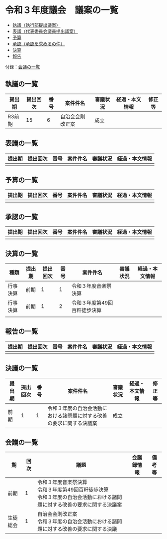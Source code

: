 # 令和３年度議会　議案の一覧

- [執議（執行部提出議案）](#議案の一覧)
- [表議（代表委員会議員提出議案）](#表議の一覧)
- [予算](#予算の一覧)
- [承認（承認を求めるの件）](#承認の一覧)
- [決算](#決算の一覧)
- [報告](#報告の一覧)

付録：[会議の一覧](#会議の一覧)

## 執議の一覧

| 提出期 | 提出回次 | 番号 | 案件件名         | 審議状況 | 経過・本文情報 | 修正等 |
| ------ | -------- | ---- | ---------------- | -------- | -------------- | ------ |
| R3前期 | 15       | 6    | 自治会会則改正案 | 成立     |                |        |

## 表議の一覧

| 提出期 | 提出回次 | 番号 | 案件件名 | 審議状況 | 経過・本文情報 |
| ------ | -------- | ---- | -------- | -------- | -------------- |
|        |          |      |          |          |                |

## 予算の一覧

| 提出期 | 提出回次 | 番号 | 案件件名 | 審議状況 | 経過・本文情報 |
| ------ | -------- | ---- | -------- | -------- | -------------- |
|        |          |      |          |          |                |

## 承認の一覧

| 提出期 | 提出回次 | 番号 | 案件件名 | 審議状況 | 経過・本文情報 |
| ------ | -------- | ---- | -------- | -------- | -------------- |
|        |          |      |          |          |                |

## 決算の一覧

| 種類     | 提出期 | 提出回次 | 番号 | 案件件名                     | 審議状況 | 経過・本文情報 |
| -------- | ------ | -------- | ---- | ---------------------------- | -------- | -------------- |
| 行事決算 | 前期   | 1        | 1    | 令和３年度音楽祭決算         |          |                |
| 行事決算 | 前期   | 1        | 2    | 令和３年度第49回百粁徒歩決算 |          |                |
|          |        |          |      |                              |          |                |

## 報告の一覧

| 提出期 | 提出回次 | 番号 | 案件件名 | 審議状況 | 経過・本文情報 |
| ------ | -------- | ---- | -------- | -------- | -------------- |
|        |          |      |          |          |                |

## 決議の一覧

| 提出期 | 提出回次 | 番号 | 案件件名                                                             | 審議状況 | 経過・本文情報 | 修正等 |
| ------ | -------- | ---- | -------------------------------------------------------------------- | -------- | -------------- | ------ |
| 前期   | 1        | 1    | 令和３年度の自治会活動における諸問題に対する改善の要求に関する決議案 | 成立     |                |        |

## 会議の一覧

| 期       | 回次 | 議題                                                                                                                             | 会議録情報 | 備考等 |
| -------- | ---- | -------------------------------------------------------------------------------------------------------------------------------- | ---------- | ------ |
| 前期     | 1    | 令和３年度音楽祭決算<br />令和３年度第49回百粁徒歩決算<br />令和３年度の自治会活動における諸問題に対する改善の要求に関する決議案 |            |        |
| 生徒総会 | 1    | 自治会会則改正案<br />令和３年度の自治会活動における諸問題に対する改善の要求に関する決議                                         |            |        |
